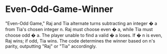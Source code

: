 # Even-Odd-Game-Winner
 "Even-Odd Game," Raj and Tia alternate turns subtracting an integer  � a from Tia's chosen integer  n. Raj must choose even  � a, while Tia must choose odd  � a. The player unable to find a valid  � a loses. If  � n is even, Raj wins; if odd, Tia wins. The code determines the winner based on n's parity, outputting "Raj" or "Tia" accordingly.
